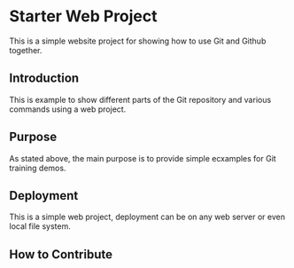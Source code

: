 # Starter Web Project

This is a simple website project for showing how to use Git and Github together.

## Introduction

This is example to show different parts of the Git repository and various commands using a web project.

## Purpose

As stated above, the main purpose is to provide simple ecxamples for Git training demos.

## Deployment

This is a simple web project, deployment can be on any web server or even local file system.

## How to Contribute


